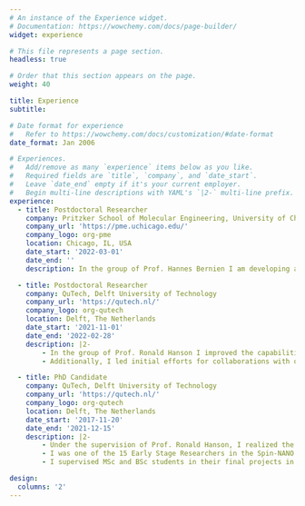 ```yaml
---
# An instance of the Experience widget.
# Documentation: https://wowchemy.com/docs/page-builder/
widget: experience

# This file represents a page section.
headless: true

# Order that this section appears on the page.
weight: 40

title: Experience
subtitle:

# Date format for experience
#   Refer to https://wowchemy.com/docs/customization/#date-format
date_format: Jan 2006

# Experiences.
#   Add/remove as many `experience` items below as you like.
#   Required fields are `title`, `company`, and `date_start`.
#   Leave `date_end` empty if it's your current employer.
#   Begin multi-line descriptions with YAML's `|2-` multi-line prefix.
experience:
  - title: Postdoctoral Researcher
    company: Pritzker School of Molecular Engineering, University of Chicago
    company_url: 'https://pme.uchicago.edu/'
    company_logo: org-pme
    location: Chicago, IL, USA
    date_start: '2022-03-01'
    date_end: ''
    description: In the group of Prof. Hannes Bernien I am developing a quantum network node that operates at telecom wavelength based on neutral atoms and nanophotonic cavities.

  - title: Postdoctoral Researcher
    company: QuTech, Delft University of Technology
    company_url: 'https://qutech.nl/'
    company_logo: org-qutech
    location: Delft, The Netherlands
    date_start: '2021-11-01'
    date_end: '2022-02-28'
    description: |2-
        - In the group of Prof. Ronald Hanson I improved the capabilities of the physical layer of our quantum network stack to control multiple qubits, as well as upgraded one of the NV center quantum network nodes for future experiments. 
        - Additionally, I led initial efforts for collaborations with quantum start-ups for custom hardware and software development.

  - title: PhD Candidate
    company: QuTech, Delft University of Technology
    company_url: 'https://qutech.nl/'
    company_logo: org-qutech
    location: Delft, The Netherlands
    date_start: '2017-11-20'
    date_end: '2021-12-15'
    description: |2-
        - Under the supervision of Prof. Ronald Hanson, I realized the world’s first multi-node quantum network and demonstrated the delivery of entanglement using a platform-independent quantum network stack.
        - I was one of the 15 Early Stage Researchers in the Spin-NANO European Innovative Training Network funded by the Marie Skłodowska-Curie Actions.
        - I supervised MSc and BSc students in their final projects in the Hanson group.

design:
  columns: '2'
---
```

